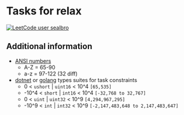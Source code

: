 # Tasks for relax

[![LeetCode user sealbro](https://img.shields.io/badge/dynamic/json?style=for-the-badge&labelColor=black&color=%23ffa116&label=Solved&query=solvedOverTotal&url=https%3A%2F%2Fleetcode-badge.vercel.app%2Fapi%2Fusers%2Fsealbro&logo=leetcode&logoColor=yellow)](https://leetcode.com/sealbro/)

## Additional information

- [ANSI numbers](http://www.alanwood.net/demos/ansi.html)
  - A-Z = 65-90
  - a-z = 97-122 (32 diff)
- [dotnet](https://docs.microsoft.com/en-us/dotnet/csharp/language-reference/builtin-types/integral-numeric-types) or [golang](https://www.callicoder.com/golang-basic-types-operators-type-conversion/) types suites for task constraints
  - 0 < `ushort` | `uint16` < 10^4 `[65,535]`
  - -10^4 < `short` | `int16` < 10^4 `[-32,768 to 32,767]`
  - 0 < `uint` | `uint32` < 10^9 `[4,294,967,295]`
  - -10^9 < `int` | `int32` < 10^9 `[-2,147,483,648 to 2,147,483,647]`
